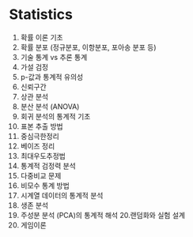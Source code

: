 # Statistics

1. 확률 이론 기초
2. 확률 분포 (정규분포, 이항분포, 포아송 분포 등)
3. 기술 통계 vs 추론 통계
4. 가설 검정
5. p-값과 통계적 유의성
6. 신뢰구간
7. 상관 분석
8. 분산 분석 (ANOVA)
9. 회귀 분석의 통계적 기초
10. 표본 추출 방법
11. 중심극한정리
12. 베이즈 정리
13. 최대우도추정법
14. 통계적 검정력 분석
15. 다중비교 문제
16. 비모수 통계 방법
17. 시계열 데이터의 통계적 분석
18. 생존 분석
19. 주성분 분석 (PCA)의 통계적 해석
20.랜덤화와 실험 설계
21. 게임이론
